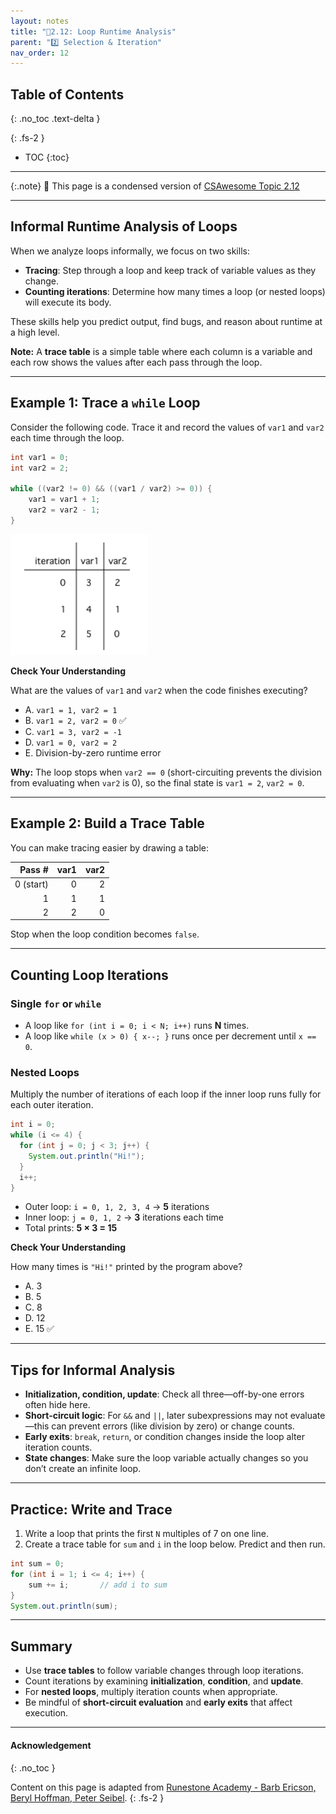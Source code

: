 ```yaml
---
layout: notes
title: "📓2.12: Loop Runtime Analysis" 
parent: "2️⃣ Selection & Iteration"
nav_order: 12
---
```


## Table of Contents
{: .no_toc .text-delta }

{: .fs-2 }
- TOC
{:toc}

---

{:.note}
📖 This page is a condensed version of [CSAwesome Topic 2.12](https://runestone.academy/ns/books/published/csawesome2/topic-2-12-loop-analysis.html) 

---

## Informal Runtime Analysis of Loops

When we analyze loops informally, we focus on two skills:

* **Tracing**: Step through a loop and keep track of variable values as they change.
* **Counting iterations**: Determine how many times a loop (or nested loops) will execute its body.

These skills help you predict output, find bugs, and reason about runtime at a high level.

**Note:** A **trace table** is a simple table where each column is a variable and each row shows the values after each pass through the loop.

---

## Example 1: Trace a `while` Loop

Consider the following code. Trace it and record the values of `var1` and `var2` each time through the loop.

```java
int var1 = 0;
int var2 = 2;

while ((var2 != 0) && ((var1 / var2) >= 0)) {
    var1 = var1 + 1;
    var2 = var2 - 1;
}
```

![Trace table showing var1 and var2 values each pass](Figures/whileLoopTrace.png)

<div class="task" markdown="block">

**Check Your Understanding**

What are the values of `var1` and `var2` when the code finishes executing?

* A. `var1 = 1, var2 = 1`
* B. `var1 = 2, var2 = 0` ✅
* C. `var1 = 3, var2 = -1`
* D. `var1 = 0, var2 = 2`
* E. Division-by-zero runtime error

**Why:** The loop stops when `var2 == 0` (short-circuiting prevents the division from evaluating when `var2` is 0), so the final state is `var1 = 2`, `var2 = 0`.

</div>

---

## Example 2: Build a Trace Table

You can make tracing easier by drawing a table:

|    Pass # | var1 | var2 |
| --------: | ---: | ---: |
| 0 (start) |    0 |    2 |
|         1 |    1 |    1 |
|         2 |    2 |    0 |

Stop when the loop condition becomes `false`.

---

## Counting Loop Iterations

### Single `for` or `while`

* A loop like `for (int i = 0; i < N; i++)` runs **N** times.
* A loop like `while (x > 0) { x--; }` runs once per decrement until `x == 0`.

### Nested Loops

Multiply the number of iterations of each loop if the inner loop runs fully for each outer iteration.

```java
int i = 0;
while (i <= 4) {
  for (int j = 0; j < 3; j++) {
    System.out.println("Hi!");
  }
  i++;
}
```

* Outer loop: `i = 0, 1, 2, 3, 4` → **5** iterations
* Inner loop: `j = 0, 1, 2` → **3** iterations each time
* Total prints: **5 × 3 = 15**

<div class="task" markdown="block">

**Check Your Understanding**

How many times is `"Hi!"` printed by the program above?

* A. 3
* B. 5
* C. 8
* D. 12
* E. 15 ✅

</div>

---

## Tips for Informal Analysis

* **Initialization, condition, update**: Check all three—off-by-one errors often hide here.
* **Short-circuit logic**: For `&&` and `||`, later subexpressions may not evaluate—this can prevent errors (like division by zero) or change counts.
* **Early exits**: `break`, `return`, or condition changes inside the loop alter iteration counts.
* **State changes**: Make sure the loop variable actually changes so you don’t create an infinite loop.

---

## Practice: Write and Trace

<div class="task" markdown="block">

1. Write a loop that prints the first `N` multiples of 7 on one line.
2. Create a trace table for `sum` and `i` in the loop below. Predict and then run.

```java
int sum = 0;
for (int i = 1; i <= 4; i++) {
    sum += i;       // add i to sum
}
System.out.println(sum);
```

</div>

---

## Summary

* Use **trace tables** to follow variable changes through loop iterations.
* Count iterations by examining **initialization**, **condition**, and **update**.
* For **nested loops**, multiply iteration counts when appropriate.
* Be mindful of **short-circuit evaluation** and **early exits** that affect execution.

---

#### Acknowledgement
{: .no_toc }

Content on this page is adapted from [Runestone Academy - Barb Ericson, Beryl Hoffman, Peter Seibel](https://runestone.academy/ns/books/published/csawesome2/csawesome2.html).
{: .fs-2 }
